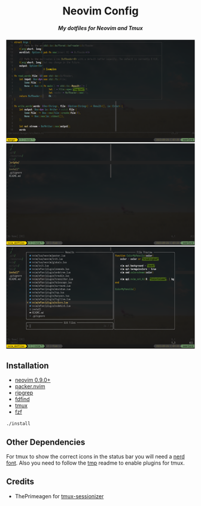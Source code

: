 <div align="center">

# Neovim Config

##### My dotfiles for Neovim and Tmux

![lsp](./.resources/lsp.png)
![netrw](./.resources/netrw.png)
![telescope](./.resources/telescope.png)

</div>

## Installation

* [neovim 0.9.0+](https://github.com/neovim/neovim)
* [packer.nvim](https://github.com/wbthomason/packer.nvim)
* [ripgrep](https://github.com/BurntSushi/ripgrep)
* [fdfind](https://github.com/sharkdp/fd)
* [tmux](https://github.com/tmux/tmux)
* [fzf](https://github.com/junegunn/fzf)

```console
./install
```

## Other Dependencies

For tmux to show the correct icons in the status bar you will need a [nerd
font](https://www.nerdfonts.com/). Also you need to follow the
[tmp](https://github.com/tmux-plugins/tpm) readme to enable plugins for tmux.

## Credits

- ThePrimeagen for
  [tmux-sessionizer](https://github.com/ThePrimeagen/.dotfiles/blob/master/bin/.local/scripts/tmux-sessionizer)

